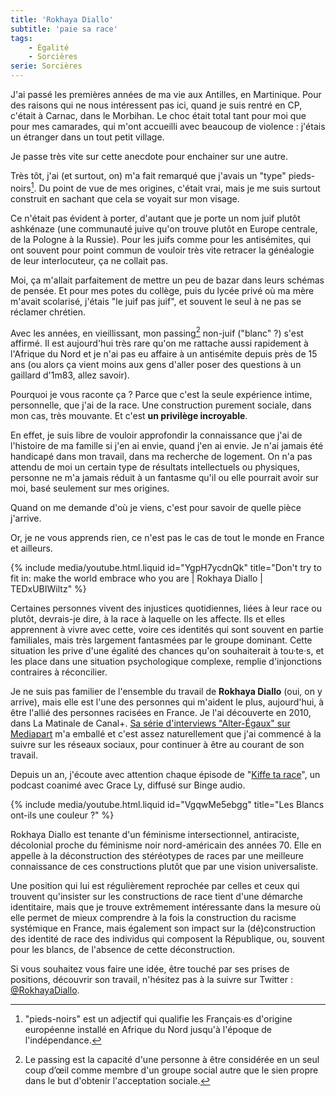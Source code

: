 ```yaml
---
title: 'Rokhaya Diallo'
subtitle: 'paie sa race'
tags:
    - Égalité
    - Sorcières
serie: Sorcières
---
```


J'ai passé les premières années de ma vie aux Antilles, en Martinique. Pour des raisons qui ne nous intéressent pas ici, quand je suis rentré en CP, c'était à Carnac, dans le Morbihan. Le choc était total tant pour moi que pour mes camarades, qui m'ont accueilli avec beaucoup de violence : j'étais un étranger dans un tout petit village.

Je passe très vite sur cette anecdote pour enchainer sur une autre.

Très tôt, j'ai (et surtout, on) m'a fait remarqué que j'avais un "type" pieds-noirs[^pn]. Du point de vue de mes origines, c'était vrai, mais je me suis surtout construit en sachant que cela se voyait sur mon visage.

[^pn]: "pieds-noirs" est un adjectif qui qualifie les Français·es d'origine européenne installé en Afrique du Nord jusqu'à l'époque de l'indépendance.

Ce n'était pas évident à porter, d'autant que je porte un nom juif plutôt ashkénaze (une communauté juive qu'on trouve plutôt en Europe centrale, de la Pologne à la Russie). Pour les juifs comme pour les antisémites, qui ont souvent pour point commun de vouloir très vite retracer la généalogie de leur interlocuteur, ça ne collait pas.

Moi, ça m'allait parfaitement de mettre un peu de bazar dans leurs schémas de pensée. Et pour mes potes du collège, puis du lycée privé où ma mère m'avait scolarisé, j'étais "le juif pas juif", et souvent le seul à ne pas se réclamer chrétien.

Avec les années, en vieillissant, mon passing[^passing] non-juif ("blanc" ?) s'est affirmé. Il est aujourd'hui très rare qu'on me rattache aussi rapidement à l'Afrique du Nord et je n'ai pas eu affaire à un antisémite depuis près de 15 ans (ou alors ça vient moins aux gens d'aller poser des questions à un gaillard d'1m83, allez savoir).

[^passing]: Le passing est la capacité d'une personne à être considérée en un seul coup d’œil comme membre d'un groupe social autre que le sien propre dans le but d'obtenir l'acceptation sociale.

Pourquoi je vous raconte ça ? Parce que c'est la seule expérience intime, personnelle, que j'ai de la race. Une construction purement sociale, dans mon cas, très mouvante. Et c'est **un privilège incroyable**.

En effet, je suis libre de vouloir approfondir la connaissance que j'ai de l'histoire de ma famille si j'en ai envie, quand j'en ai envie. Je n'ai jamais été handicapé dans mon travail, dans ma recherche de logement. On n'a pas attendu de moi un certain type de résultats intellectuels ou physiques, personne ne m'a jamais réduit à un fantasme qu'il ou elle pourrait avoir sur moi, basé seulement sur mes origines.

Quand on me demande d'où je viens, c'est pour savoir de quelle pièce j'arrive.

Or, je ne vous apprends rien, ce n'est pas le cas de tout le monde en France et ailleurs.

{% include media/youtube.html.liquid id="YgpH7ycdnQk" title="Don't try to fit in: make the world embrace who you are | Rokhaya Diallo | TEDxUBIWiltz" %}

Certaines personnes vivent des injustices quotidiennes, liées à leur race ou plutôt, devrais-je dire, à la race à laquelle on les affecte. Ils et elles apprennent à vivre avec cette, voire ces identités qui sont souvent en partie familiales, mais très largement fantasmées par le groupe dominant. Cette situation les prive d'une égalité des chances qu'on souhaiterait à tou·te·s, et les place dans une situation psychologique complexe, remplie d'injonctions contraires à réconcilier.

Je ne suis pas familier de l'ensemble du travail de **Rokhaya Diallo** (oui, on y arrive), mais elle est l'une des personnes qui m'aident le plus, aujourd'hui, à être l'allié des personnes racisées en France. Je l'ai découverte en 2010, dans La Matinale de Canal+. [Sa série d'interviews "Alter-Égaux" sur Mediapart](https://www.mediapart.fr/studio/videos/emissions/alter-egaux) m'a emballé et c'est assez naturellement que j'ai commencé à la suivre sur les réseaux sociaux, pour continuer à être au courant de son travail.

Depuis un an, j'écoute avec attention chaque épisode de "[Kiffe ta race](https://www.binge.audio/category/kiffetarace/)", un podcast coanimé avec Grace Ly, diffusé sur Binge audio.

{% include media/youtube.html.liquid id="VgqwMe5ebgg" title="Les Blancs ont-ils une couleur ?" %}

Rokhaya Diallo est tenante d'un féminisme intersectionnel, antiraciste, décolonial proche du féminisme noir nord-américain des années 70. Elle en appelle à la déconstruction des stéréotypes de races par une meilleure connaissance de ces constructions plutôt que par une vision universaliste.

Une position qui lui est régulièrement reprochée par celles et ceux qui trouvent qu'insister sur les constructions de race tient d'une démarche identitaire, mais que je trouve extrêmement intéressante dans la mesure où elle permet de mieux comprendre à la fois la construction du racisme systémique en France, mais également son impact sur la (dé)construction des identité de race des individus qui composent la République, ou, souvent pour les blancs, de l'absence de cette déconstruction.

Si vous souhaitez vous faire une idée, être touché par ses prises de positions, découvrir son travail, n'hésitez pas à la suivre sur Twitter : [@RokhayaDiallo](https://twitter.com/RokhayaDiallo).
